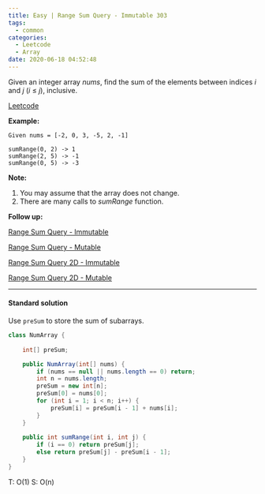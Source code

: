 ```yaml
---
title: Easy | Range Sum Query - Immutable 303
tags:
  - common
categories:
  - Leetcode
  - Array
date: 2020-06-18 04:52:48
---
```


Given an integer array *nums*, find the sum of the elements between indices *i* and *j* (*i* ≤ *j*), inclusive.

[Leetcode](https://leetcode.com/problems/range-sum-query-immutable/)

<!--more-->

**Example:**

```
Given nums = [-2, 0, 3, -5, 2, -1]

sumRange(0, 2) -> 1
sumRange(2, 5) -> -1
sumRange(0, 5) -> -3
```

**Note:**

1. You may assume that the array does not change.
2. There are many calls to *sumRange* function.

**Follow up:** 

[Range Sum Query - Immutable](https://aranne.github.io/2020/06/18/Range-sum-query-immutable-303/#more)	

[Range Sum Query - Mutable](https://aranne.github.io/2020/06/18/Range-sum-query-mutable-307/#more)

[Range Sum Query 2D - Immutable](https://aranne.github.io/2020/06/18/Range-sum-query-2D-immutable/#more)

[Range Sum Query 2D - Mutable](https://aranne.github.io/2020/06/18/Range-sum-query-2D-mutable-308/#more)

---

#### Standard solution  

Use `preSum` to store the sum of subarrays.

```java
class NumArray {
    
    int[] preSum;

    public NumArray(int[] nums) {
        if (nums == null || nums.length == 0) return;
        int n = nums.length;
        preSum = new int[n];
        preSum[0] = nums[0];
        for (int i = 1; i < n; i++) {
            preSum[i] = preSum[i - 1] + nums[i];
        }
    }
    
    public int sumRange(int i, int j) {
        if (i == 0) return preSum[j];
        else return preSum[j] - preSum[i - 1];
    }
}
```

T: O(1)			S: O(n)

